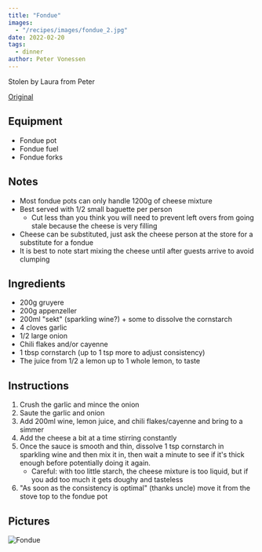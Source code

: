 ```yaml
---
title: "Fondue"
images:
  - "/recipes/images/fondue_2.jpg"
date: 2022-02-20
tags:
  - dinner
author: Peter Vonessen
---
```


Stolen by Laura from Peter

[Original](../images/fondue.jpg)

## Equipment

- Fondue pot
- Fondue fuel
- Fondue forks

## Notes

- Most fondue pots can only handle 1200g of cheese mixture
- Best served with 1/2 small baguette per person
  - Cut less than you think you will need to prevent left overs from going stale because the cheese is very filling
- Cheese can be substituted, just ask the cheese person at the store for a substitute for a fondue
- It is best to note start mixing the cheese until after guests arrive to avoid clumping

## Ingredients

- 200g gruyere
- 200g appenzeller
- 200ml "sekt" (sparkling wine?) + some to dissolve the cornstarch
- 4 cloves garlic
- 1/2 large onion
- Chili flakes and/or cayenne
- 1 tbsp cornstarch (up to 1 tsp more to adjust consistency)
- The juice from 1/2 a lemon up to 1 whole lemon, to taste

## Instructions

1. Crush the garlic and mince the onion
2. Saute the garlic and onion
3. Add 200ml wine, lemon juice, and chili flakes/cayenne and bring to a simmer
4. Add the cheese a bit at a time stirring constantly
5. Once the sauce is smooth and thin, dissolve 1 tsp cornstarch in sparkling wine and then mix it in, then wait a minute to see if it's thick enough before potentially doing it again.
   - Careful: with too little starch, the cheese mixture is too liquid, but if you add too much it gets doughy and tasteless
6. "As soon as the consistency is optimal" (thanks uncle) move it from the stove top to the fondue pot

## Pictures

![Fondue](../images/fondue_2.jpg)
